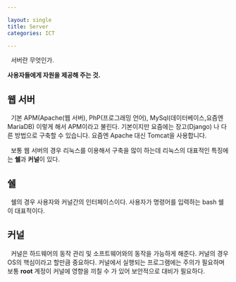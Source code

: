 ```yaml
---

layout: single
title: Server 
categories: ICT

---  
```


&nbsp;&nbsp;서버란 무엇인가.

<strong>사용자들에게 자원을 제공해 주는 것.</strong>

<h2>웹 서버</h2>
&nbsp;&nbsp;기본 APM(Apache(웹 서버), PhP(프로그래밍 언어), MySql(데이터베이스,요즘엔 MariaDB) 이렇게 해서 APM이라고 불린다. 기본이지만 요즘에는 장고(Django) 나 다른 방법으로 구축할 수 있습니다. 요즘엔 Apache 대신 Tomcat을 사용합니다.
 
&nbsp;&nbsp;보통 웹 서버의 경우 리눅스를 이용해서 구축을 많이 하는데 리눅스의 대표적인 특징에는 <strong>쉘</strong>과 <strong>커널</strong>이 있다.

<h2>쉘</h2>
&nbsp;&nbsp;쉘의 경우 사용자와 커널간의 인터페이스이다. 사용자가 명령어를 입력하는 bash 쉘이 대표적이다.
<h2>커널</h2>
&nbsp;&nbsp;커널은 하드웨어의 동작 관리 및 소프트웨어와의 동작을 가능하게 해준다. 커널의 경우 OS의 핵심이라고 할만큼 중요하다. 커널에서 실행되는 프로그램에는 주의가 필요하며 보통 <strong>root</strong> 계정이 커널에 영향을 끼칠 수 가 있어 보안적으로 대비가 필요하다. 
